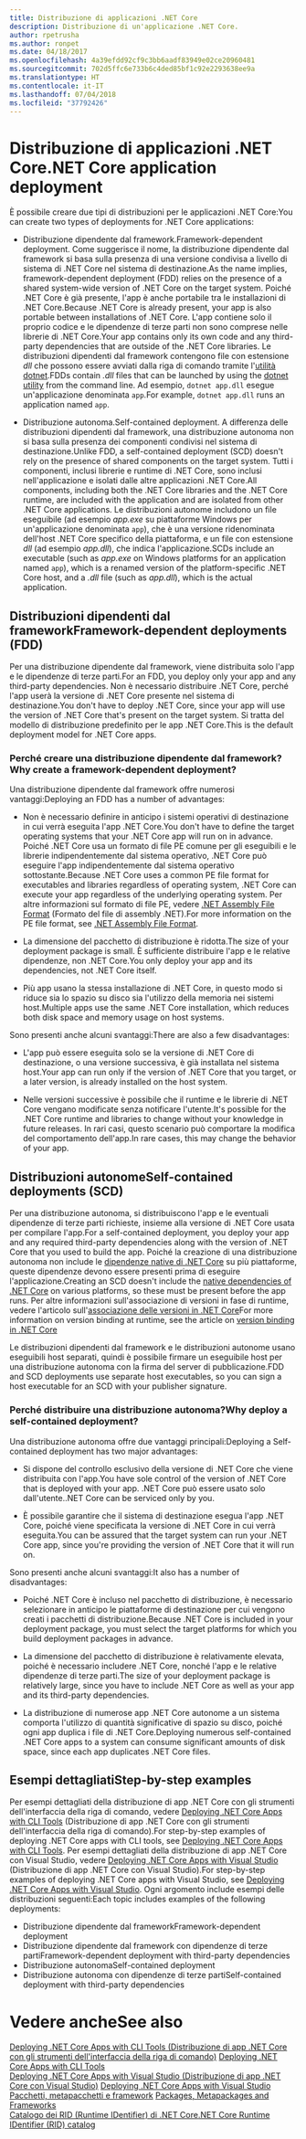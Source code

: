 ```yaml
---
title: Distribuzione di applicazioni .NET Core
description: Distribuzione di un'applicazione .NET Core.
author: rpetrusha
ms.author: ronpet
ms.date: 04/18/2017
ms.openlocfilehash: 4a39efdd92cf9c3bb6aadf83949e02ce20960481
ms.sourcegitcommit: 702d5ffc6e733b6c4ded85bf1c92e2293638ee9a
ms.translationtype: HT
ms.contentlocale: it-IT
ms.lasthandoff: 07/04/2018
ms.locfileid: "37792426"
---
```

# <a name="net-core-application-deployment"></a><span data-ttu-id="cfb97-103">Distribuzione di applicazioni .NET Core</span><span class="sxs-lookup"><span data-stu-id="cfb97-103">.NET Core application deployment</span></span>

<span data-ttu-id="cfb97-104">È possibile creare due tipi di distribuzioni per le applicazioni .NET Core:</span><span class="sxs-lookup"><span data-stu-id="cfb97-104">You can create two types of deployments for .NET Core applications:</span></span>

- <span data-ttu-id="cfb97-105">Distribuzione dipendente dal framework.</span><span class="sxs-lookup"><span data-stu-id="cfb97-105">Framework-dependent deployment.</span></span> <span data-ttu-id="cfb97-106">Come suggerisce il nome, la distribuzione dipendente dal framework si basa sulla presenza di una versione condivisa a livello di sistema di .NET Core nel sistema di destinazione.</span><span class="sxs-lookup"><span data-stu-id="cfb97-106">As the name implies, framework-dependent deployment (FDD) relies on the presence of a shared system-wide version of .NET Core on the target system.</span></span> <span data-ttu-id="cfb97-107">Poiché .NET Core è già presente, l'app è anche portabile tra le installazioni di .NET Core.</span><span class="sxs-lookup"><span data-stu-id="cfb97-107">Because .NET Core is already present, your app is also portable between installations of .NET Core.</span></span> <span data-ttu-id="cfb97-108">L'app contiene solo il proprio codice e le dipendenze di terze parti non sono comprese nelle librerie di .NET Core.</span><span class="sxs-lookup"><span data-stu-id="cfb97-108">Your app contains only its own code and any third-party dependencies that are outside of the .NET Core libraries.</span></span> <span data-ttu-id="cfb97-109">Le distribuzioni dipendenti dal framework contengono file con estensione *dll* che possono essere avviati dalla riga di comando tramite l'[utilità dotnet](../tools/dotnet.md).</span><span class="sxs-lookup"><span data-stu-id="cfb97-109">FDDs contain *.dll* files that can be launched by using the [dotnet utility](../tools/dotnet.md) from the command line.</span></span> <span data-ttu-id="cfb97-110">Ad esempio, `dotnet app.dll` esegue un'applicazione denominata `app`.</span><span class="sxs-lookup"><span data-stu-id="cfb97-110">For example, `dotnet app.dll` runs an application named `app`.</span></span>

- <span data-ttu-id="cfb97-111">Distribuzione autonoma.</span><span class="sxs-lookup"><span data-stu-id="cfb97-111">Self-contained deployment.</span></span> <span data-ttu-id="cfb97-112">A differenza delle distribuzioni dipendenti dal framework, una distribuzione autonoma non si basa sulla presenza dei componenti condivisi nel sistema di destinazione.</span><span class="sxs-lookup"><span data-stu-id="cfb97-112">Unlike FDD, a self-contained deployment (SCD) doesn't rely on the presence of shared components on the target system.</span></span> <span data-ttu-id="cfb97-113">Tutti i componenti, inclusi librerie e runtime di .NET Core, sono inclusi nell'applicazione e isolati dalle altre applicazioni .NET Core.</span><span class="sxs-lookup"><span data-stu-id="cfb97-113">All components, including both the .NET Core libraries and the .NET Core runtime, are included with the application and are isolated from other .NET Core applications.</span></span> <span data-ttu-id="cfb97-114">Le distribuzioni autonome includono un file eseguibile (ad esempio *app.exe* su piattaforme Windows per un'applicazione denominata `app`), che è una versione ridenominata dell'host .NET Core specifico della piattaforma, e un file con estensione *dll* (ad esempio *app.dll*), che indica l'applicazione.</span><span class="sxs-lookup"><span data-stu-id="cfb97-114">SCDs include an executable (such as *app.exe* on Windows platforms for an application named `app`), which is  a renamed version of the platform-specific .NET Core host, and a *.dll* file (such as *app.dll*), which is the actual application.</span></span>

## <a name="framework-dependent-deployments-fdd"></a><span data-ttu-id="cfb97-115">Distribuzioni dipendenti dal framework</span><span class="sxs-lookup"><span data-stu-id="cfb97-115">Framework-dependent deployments (FDD)</span></span>

<span data-ttu-id="cfb97-116">Per una distribuzione dipendente dal framework, viene distribuita solo l'app e le dipendenze di terze parti.</span><span class="sxs-lookup"><span data-stu-id="cfb97-116">For an FDD, you deploy only your app and any third-party dependencies.</span></span> <span data-ttu-id="cfb97-117">Non è necessario distribuire .NET Core, perché l'app userà la versione di .NET Core presente nel sistema di destinazione.</span><span class="sxs-lookup"><span data-stu-id="cfb97-117">You don't have to deploy .NET Core, since your app will use the version of .NET Core that's present on the target system.</span></span> <span data-ttu-id="cfb97-118">Si tratta del modello di distribuzione predefinito per le app .NET Core.</span><span class="sxs-lookup"><span data-stu-id="cfb97-118">This is the default deployment model for .NET Core apps.</span></span>

### <a name="why-create-a-framework-dependent-deployment"></a><span data-ttu-id="cfb97-119">Perché creare una distribuzione dipendente dal framework?</span><span class="sxs-lookup"><span data-stu-id="cfb97-119">Why create a framework-dependent deployment?</span></span>

<span data-ttu-id="cfb97-120">Una distribuzione dipendente dal framework offre numerosi vantaggi:</span><span class="sxs-lookup"><span data-stu-id="cfb97-120">Deploying an FDD has a number of advantages:</span></span>

- <span data-ttu-id="cfb97-121">Non è necessario definire in anticipo i sistemi operativi di destinazione in cui verrà eseguita l'app .NET Core.</span><span class="sxs-lookup"><span data-stu-id="cfb97-121">You don't have to define the target operating systems that your .NET Core app will run on in advance.</span></span> <span data-ttu-id="cfb97-122">Poiché .NET Core usa un formato di file PE comune per gli eseguibili e le librerie indipendentemente dal sistema operativo, .NET Core può eseguire l'app indipendentemente dal sistema operativo sottostante.</span><span class="sxs-lookup"><span data-stu-id="cfb97-122">Because .NET Core uses a common PE file format for executables and libraries regardless of operating system, .NET Core can execute your app regardless of the underlying operating system.</span></span> <span data-ttu-id="cfb97-123">Per altre informazioni sul formato di file PE, vedere [.NET Assembly File Format](../../standard/assembly-format.md) (Formato del file di assembly .NET).</span><span class="sxs-lookup"><span data-stu-id="cfb97-123">For more information on the PE file format, see [.NET Assembly File Format](../../standard/assembly-format.md).</span></span>

- <span data-ttu-id="cfb97-124">La dimensione del pacchetto di distribuzione è ridotta.</span><span class="sxs-lookup"><span data-stu-id="cfb97-124">The size of your deployment package is small.</span></span> <span data-ttu-id="cfb97-125">È sufficiente distribuire l'app e le relative dipendenze, non .NET Core.</span><span class="sxs-lookup"><span data-stu-id="cfb97-125">You only deploy your app and its dependencies, not .NET Core itself.</span></span>

- <span data-ttu-id="cfb97-126">Più app usano la stessa installazione di .NET Core, in questo modo si riduce sia lo spazio su disco sia l'utilizzo della memoria nei sistemi host.</span><span class="sxs-lookup"><span data-stu-id="cfb97-126">Multiple apps use the same .NET Core installation, which reduces both disk space and memory usage on host systems.</span></span>

<span data-ttu-id="cfb97-127">Sono presenti anche alcuni svantaggi:</span><span class="sxs-lookup"><span data-stu-id="cfb97-127">There are also a few disadvantages:</span></span>

- <span data-ttu-id="cfb97-128">L'app può essere eseguita solo se la versione di .NET Core di destinazione, o una versione successiva, è già installata nel sistema host.</span><span class="sxs-lookup"><span data-stu-id="cfb97-128">Your app can run only if the version of .NET Core that you target, or a later version, is already installed on the host system.</span></span>

- <span data-ttu-id="cfb97-129">Nelle versioni successive è possibile che il runtime e le librerie di .NET Core vengano modificate senza notificare l'utente.</span><span class="sxs-lookup"><span data-stu-id="cfb97-129">It's possible for the .NET Core runtime and libraries to change without your knowledge in future releases.</span></span> <span data-ttu-id="cfb97-130">In rari casi, questo scenario può comportare la modifica del comportamento dell'app.</span><span class="sxs-lookup"><span data-stu-id="cfb97-130">In rare cases, this may change the behavior of your app.</span></span>

## <a name="self-contained-deployments-scd"></a><span data-ttu-id="cfb97-131">Distribuzioni autonome</span><span class="sxs-lookup"><span data-stu-id="cfb97-131">Self-contained deployments (SCD)</span></span>

<span data-ttu-id="cfb97-132">Per una distribuzione autonoma, si distribuiscono l'app e le eventuali dipendenze di terze parti richieste, insieme alla versione di .NET Core usata per compilare l'app.</span><span class="sxs-lookup"><span data-stu-id="cfb97-132">For a self-contained deployment, you deploy your app and any required third-party dependencies along with the version of .NET Core that you used to build the app.</span></span> <span data-ttu-id="cfb97-133">Poiché la creazione di una distribuzione autonoma non include le [dipendenze native di .NET Core](https://github.com/dotnet/core/blob/master/Documentation/prereqs.md) su più piattaforme, queste dipendenze devono essere presenti prima di eseguire l'applicazione.</span><span class="sxs-lookup"><span data-stu-id="cfb97-133">Creating an SCD doesn't include the [native dependencies of .NET Core](https://github.com/dotnet/core/blob/master/Documentation/prereqs.md) on various platforms, so these must be present before the app runs.</span></span> <span data-ttu-id="cfb97-134">Per altre informazioni sull'associazione di versioni in fase di runtime, vedere l'articolo sull'[associazione delle versioni in .NET Core](../versions/selection.md)</span><span class="sxs-lookup"><span data-stu-id="cfb97-134">For more information on version binding at runtime, see the article on [version binding in .NET Core](../versions/selection.md)</span></span>

<span data-ttu-id="cfb97-135">Le distribuzioni dipendenti dal framework e le distribuzioni autonome usano eseguibili host separati, quindi è possibile firmare un eseguibile host per una distribuzione autonoma con la firma del server di pubblicazione.</span><span class="sxs-lookup"><span data-stu-id="cfb97-135">FDD and SCD deployments use separate host executables, so you can sign a host executable for an SCD with your publisher signature.</span></span>

### <a name="why-deploy-a-self-contained-deployment"></a><span data-ttu-id="cfb97-136">Perché distribuire una distribuzione autonoma?</span><span class="sxs-lookup"><span data-stu-id="cfb97-136">Why deploy a self-contained deployment?</span></span>

<span data-ttu-id="cfb97-137">Una distribuzione autonoma offre due vantaggi principali:</span><span class="sxs-lookup"><span data-stu-id="cfb97-137">Deploying a Self-contained deployment has two major advantages:</span></span>

- <span data-ttu-id="cfb97-138">Si dispone del controllo esclusivo della versione di .NET Core che viene distribuita con l'app.</span><span class="sxs-lookup"><span data-stu-id="cfb97-138">You have sole control of the version of .NET Core that is deployed with your app.</span></span> <span data-ttu-id="cfb97-139">.NET Core può essere usato solo dall'utente.</span><span class="sxs-lookup"><span data-stu-id="cfb97-139">.NET Core can be serviced only by you.</span></span>

- <span data-ttu-id="cfb97-140">È possibile garantire che il sistema di destinazione esegua l'app .NET Core, poiché viene specificata la versione di .NET Core in cui verrà eseguita.</span><span class="sxs-lookup"><span data-stu-id="cfb97-140">You can be assured that the target system can run your .NET Core app, since you're providing the version of .NET Core that it will run on.</span></span>

<span data-ttu-id="cfb97-141">Sono presenti anche alcuni svantaggi:</span><span class="sxs-lookup"><span data-stu-id="cfb97-141">It also has a number of disadvantages:</span></span>

- <span data-ttu-id="cfb97-142">Poiché .NET Core è incluso nel pacchetto di distribuzione, è necessario selezionare in anticipo le piattaforme di destinazione per cui vengono creati i pacchetti di distribuzione.</span><span class="sxs-lookup"><span data-stu-id="cfb97-142">Because .NET Core is included in your deployment package, you must select the target platforms for which you build deployment packages in advance.</span></span>

- <span data-ttu-id="cfb97-143">La dimensione del pacchetto di distribuzione è relativamente elevata, poiché è necessario includere .NET Core, nonché l'app e le relative dipendenze di terze parti.</span><span class="sxs-lookup"><span data-stu-id="cfb97-143">The size of your deployment package is relatively large, since you have to include .NET Core as well as your app and its third-party dependencies.</span></span>

- <span data-ttu-id="cfb97-144">La distribuzione di numerose app .NET Core autonome a un sistema comporta l'utilizzo di quantità significative di spazio su disco, poiché ogni app duplica i file di .NET Core.</span><span class="sxs-lookup"><span data-stu-id="cfb97-144">Deploying numerous self-contained .NET Core apps to a system can consume significant amounts of disk space, since each app duplicates .NET Core files.</span></span>

## <a name="step-by-step-examples"></a><span data-ttu-id="cfb97-145">Esempi dettagliati</span><span class="sxs-lookup"><span data-stu-id="cfb97-145">Step-by-step examples</span></span>

<span data-ttu-id="cfb97-146">Per esempi dettagliati della distribuzione di app .NET Core con gli strumenti dell'interfaccia della riga di comando, vedere [Deploying .NET Core Apps with CLI Tools](deploy-with-cli.md) (Distribuzione di app .NET Core con gli strumenti dell'interfaccia della riga di comando).</span><span class="sxs-lookup"><span data-stu-id="cfb97-146">For step-by-step examples of deploying .NET Core apps with CLI tools, see [Deploying .NET Core Apps with CLI Tools](deploy-with-cli.md).</span></span> <span data-ttu-id="cfb97-147">Per esempi dettagliati della distribuzione di app .NET Core con Visual Studio, vedere [Deploying .NET Core Apps with Visual Studio](deploy-with-vs.md) (Distribuzione di app .NET Core con Visual Studio).</span><span class="sxs-lookup"><span data-stu-id="cfb97-147">For step-by-step examples of deploying .NET Core apps with Visual Studio, see [Deploying .NET Core Apps with Visual Studio](deploy-with-vs.md).</span></span> <span data-ttu-id="cfb97-148">Ogni argomento include esempi delle distribuzioni seguenti:</span><span class="sxs-lookup"><span data-stu-id="cfb97-148">Each topic includes examples of the following deployments:</span></span>

- <span data-ttu-id="cfb97-149">Distribuzione dipendente dal framework</span><span class="sxs-lookup"><span data-stu-id="cfb97-149">Framework-dependent deployment</span></span>
- <span data-ttu-id="cfb97-150">Distribuzione dipendente dal framework con dipendenze di terze parti</span><span class="sxs-lookup"><span data-stu-id="cfb97-150">Framework-dependent deployment with third-party dependencies</span></span>
- <span data-ttu-id="cfb97-151">Distribuzione autonoma</span><span class="sxs-lookup"><span data-stu-id="cfb97-151">Self-contained deployment</span></span>
- <span data-ttu-id="cfb97-152">Distribuzione autonoma con dipendenze di terze parti</span><span class="sxs-lookup"><span data-stu-id="cfb97-152">Self-contained deployment with third-party dependencies</span></span>

# <a name="see-also"></a><span data-ttu-id="cfb97-153">Vedere anche</span><span class="sxs-lookup"><span data-stu-id="cfb97-153">See also</span></span>

<span data-ttu-id="cfb97-154">[Deploying .NET Core Apps with CLI Tools (Distribuzione di app .NET Core con gli strumenti dell'interfaccia della riga di comando)](deploy-with-cli.md) </span><span class="sxs-lookup"><span data-stu-id="cfb97-154">[Deploying .NET Core Apps with CLI Tools](deploy-with-cli.md) </span></span>  
<span data-ttu-id="cfb97-155">[Deploying .NET Core Apps with Visual Studio (Distribuzione di app .NET Core con Visual Studio)](deploy-with-vs.md) </span><span class="sxs-lookup"><span data-stu-id="cfb97-155">[Deploying .NET Core Apps with Visual Studio](deploy-with-vs.md) </span></span>  
<span data-ttu-id="cfb97-156">[Pacchetti, metapacchetti e framework](../packages.md) </span><span class="sxs-lookup"><span data-stu-id="cfb97-156">[Packages, Metapackages and Frameworks](../packages.md) </span></span>  
[<span data-ttu-id="cfb97-157">Catalogo dei RID (Runtime IDentifier) di .NET Core</span><span class="sxs-lookup"><span data-stu-id="cfb97-157">.NET Core Runtime IDentifier (RID) catalog</span></span>](../rid-catalog.md)
